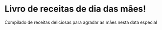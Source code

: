# Livro de receitas de dia das mães!
Compilado de receitas deliciosas para agradar as mães nesta data especial
